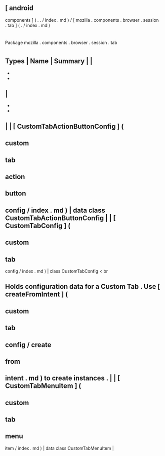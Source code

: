 [
android
-
components
]
(
.
.
/
index
.
md
)
/
[
mozilla
.
components
.
browser
.
session
.
tab
]
(
.
/
index
.
md
)
#
#
Package
mozilla
.
components
.
browser
.
session
.
tab
#
#
#
Types
|
Name
|
Summary
|
|
-
-
-
|
-
-
-
|
|
[
CustomTabActionButtonConfig
]
(
-
custom
-
tab
-
action
-
button
-
config
/
index
.
md
)
|
data
class
CustomTabActionButtonConfig
|
|
[
CustomTabConfig
]
(
-
custom
-
tab
-
config
/
index
.
md
)
|
class
CustomTabConfig
<
br
>
Holds
configuration
data
for
a
Custom
Tab
.
Use
[
createFromIntent
]
(
-
custom
-
tab
-
config
/
create
-
from
-
intent
.
md
)
to
create
instances
.
|
|
[
CustomTabMenuItem
]
(
-
custom
-
tab
-
menu
-
item
/
index
.
md
)
|
data
class
CustomTabMenuItem
|
